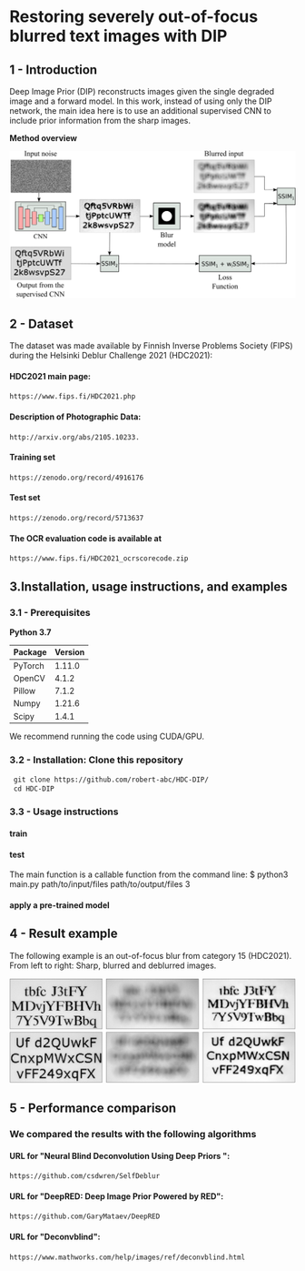 
# Restoring severely out-of-focus blurred text images with DIP
## 1 - Introduction

Deep Image Prior (DIP) reconstructs images given the single degraded image and a forward model. In this work, instead of using only the DIP network, the main idea here is to use an additional supervised CNN  to include prior information from the sharp images.

**Method overview**

![result of deblured image ](https://github.com/robert-abc/HDC-DIP/blob/main/Figures/Overview.png)

## 2 - Dataset 
The dataset was made available by Finnish Inverse Problems Society (FIPS) during the Helsinki Deblur Challenge 2021 (HDC2021):

#### HDC2021 main page:
    https://www.fips.fi/HDC2021.php
    
#### Description of Photographic Data:
    http://arxiv.org/abs/2105.10233.

#### Training set
    https://zenodo.org/record/4916176

#### Test set
    https://zenodo.org/record/5713637

#### The OCR evaluation code is available at
    https://www.fips.fi/HDC2021_ocrscorecode.zip

## 3.Installation, usage instructions, and examples

### 3.1 - Prerequisites

**Python 3.7**

| Package  | Version | 
| ------------- | ------------- | 
| PyTorch  | 1.11.0  | 
| OpenCV  | 4.1.2  |  
| Pillow  | 7.1.2  | 
| Numpy | 1.21.6 | 
| Scipy | 1.4.1 | 

We recommend running the code using CUDA/GPU.

### 3.2 - Installation: Clone this repository
     git clone https://github.com/robert-abc/HDC-DIP/
     cd HDC-DIP



### 3.3 - Usage instructions
#### train


#### test
The main function is a callable function from the command line:
    $ python3 main.py path/to/input/files path/to/output/files 3

#### apply a pre-trained model

## 4 - Result example

The following example is an out-of-focus blur from category 15 (HDC2021). From left to right: Sharp, blurred and deblurred images.
   
![result of deblured image ](https://github.com/robert-abc/HDC-DIP/blob/main/Figures/example.png)

## 5 - Performance comparison
### We compared the results with the following algorithms

#### URL  for "Neural Blind Deconvolution Using Deep Priors ": 
    https://github.com/csdwren/SelfDeblur 

#### URL for "DeepRED: Deep Image Prior Powered by RED": 
    https://github.com/GaryMataev/DeepRED

#### URL for "Deconvblind": 
    https://www.mathworks.com/help/images/ref/deconvblind.html
